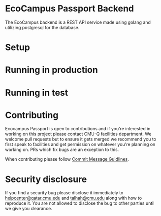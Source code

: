 # EcoCampus Passport Backend
The EcoCampus backend is a REST API service made using golang and utilizing
postgresql for the database.

# Setup

# Running in production

# Running in test

# Contributing
Ecocampus Passport is open to contributions and if you're interested in working on this project
please contact CMU-Q facilities department. We welcome pull requests but to ensure it gets
merged we recommend you to first speak to facilities and get permission on whatever you're planning
on working on. PRs which fix bugs are an exception to this. 

When contributing please follow [Commit Message Guidlines](https://gist.github.com/robertpainsi/b632364184e70900af4ab688decf6f53).


# Security disclosure
If you find a security bug please disclose it immediately to helpcenter@qatar.cmu.edu and talhah@cmu.edu along
with how to reproduce it. You are not allowed to disclose the bug to other parties
until we give you clearance.
